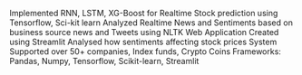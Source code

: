 Implemented RNN, LSTM, XG-Boost for Realtime Stock prediction using Tensorflow, Sci-kit learn Analyzed Realtime News and Sentiments based on business source news and Tweets using NLTK Web Application Created using Streamlit Analysed how sentiments affecting stock prices System Supported over 50+ companies, Index funds, Crypto Coins Frameworks: Pandas, Numpy, Tensorflow, Scikit-learn, Streamlit
